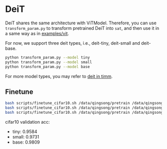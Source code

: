 # DeiT

DeiT shares the same architecture with ViTModel. Therefore, you can use `transform_param.py` to transform pretrained DeiT into `sat`, and then use it in a same way as in [examples/vit](../vit).

For now, we support three deit types, i.e., deit-tiny, deit-small and deit-base.

```bash
python transform_param.py --model tiny
python transform_param.py --model small
python transform_param.py --model base
```

For more model types, you may refer to [deit in timm](https://github.com/facebookresearch/deit/blob/main/models.py#L63).

## Finetune

```bash
bash scripts/finetune_cifar10.sh /data/qingsong/pretrain /data/qingsong/dataset tiny
bash scripts/finetune_cifar10.sh /data/qingsong/pretrain /data/qingsong/dataset small
bash scripts/finetune_cifar10.sh /data/qingsong/pretrain /data/qingsong/dataset base
```

cifar10 validation acc:

* tiny: 0.9584
* small: 0.9731
* base: 0.9809